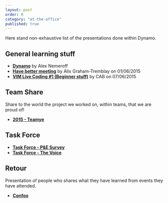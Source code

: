 ```yaml
---
layout: post
order: 0
category: "at-the-office"
published: true
---
```


Here stand non-exhaustive list of the presentations done within Dynamo.

<!--more-->

## General learning stuff

* [**Dynamo**][3] by Alex Nemeroff
* [**Have better meeting**][1] by Alix Graham-Tremblay on 01/06/2015
* [**VIM Live Coding #1 (Beginner stuff)**][7] by CAB on 07/06/2015

## Team Share

Share to the world the project we worked on, within teams, that we are proud of!

* [**2015 - Teamye**][2]

## Task Force

* [**Task Force - P&E Survey**][6]
* [**Task Force - The Voice**][4] 

## Retour

Presentation of people who shares what they have learned from events they have
attended.

* [**Confoo**][5]

[1]: https://docs.google.com/presentation/d/1Empf-Osj2wQ6lZFtbdJURYesDEFVfQRRM7HSyid_WUU/edit#slide=id.g112618c027_0_171
[2]: https://docs.google.com/presentation/d/1nk28as5i2jIobrqQimtXMSllTqc9dzsQYeaixa1yE4M/edit?copiedFromTrash#slide=id.gde4a373b8_12_6
[3]: https://docs.google.com/presentation/d/1kuYGsyv2wyiwvONv-slRqpDbPUgjuQdh2fbnEmqGyYA/edit#slide=id.gecb5bff3e_0_46
[4]: https://docs.google.com/presentation/d/1PlL0eW0X8GVp719kElZjmnQW802mqVjo_98NabtzcpE/edit#slide=id.p
[5]: https://docs.google.com/presentation/d/1TfTCRqjbSs6pIT48v4xE37ss4RPHzdfOkmVbl1x42Wg/edit#slide=id.p4
[6]: https://docs.google.com/presentation/d/1dnD43Q4ciw2HwhZL8_fSg6chij7ldkUk3ZbJ07sUwA0/edit#slide=id.p
[7]: https://docs.google.com/presentation/d/17NPS80ZOOt_WunpdRN19wLcfKc4ttu1mKUC4FqbsYus/edit?usp=sharing
